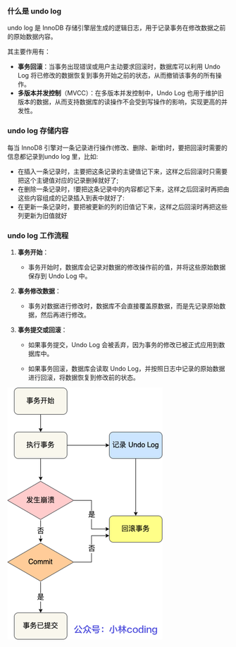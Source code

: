 ### 什么是 undo log

undo log 是 InnoDB 存储引擎层生成的逻辑日志，用于记录事务在修改数据之前的原始数据内容。

其主要作用有：

- **事务回滚**：当事务出现错误或用户主动要求回滚时，数据库可以利用 Undo Log 将已修改的数据恢复到事务开始之前的状态，从而撤销该事务的所有操作。
- **多版本并发控制**（MVCC）：在多版本并发控制中，Undo Log 也用于维护旧版本的数据，从而支持数据库的读操作不会受到写操作的影响，实现更高的并发性。





### undo log 存储内容

每当 InnoD8 引擎对一条记录进行操作(修改、删除、新增)时，要把回滚时需要的信息都记录到undo log 里，比如:

- 在插入一条记录时，主要把这条记录的主键值记下来，这样之后回滚时只需要把这个主键值对应的记录删掉就好了;
- 在删除一条记录时，!要把这条记录中的内容都记下来，这样之后回滚时再把由这些内容组成的记录插入到表中就好了:
- 在更新一条记录时，要把被更新的列的旧值记下来，这样之后回滚时再把这些列更新为旧值就好





### undo log 工作流程

1. **事务开始**：

   - 事务开始时，数据库会记录对数据的修改操作前的值，并将这些原始数据保存到 Undo Log 中。

2. **事务修改数据**：

   - 事务对数据进行修改时，数据库不会直接覆盖原数据，而是先记录原始数据，然后再进行修改。

3. **事务提交或回滚**：

   - 如果事务提交，Undo Log 会被丢弃，因为事务的修改已被正式应用到数据库中。

   - 如果事务回滚，数据库会读取 Undo Log，并按照日志中记录的原始数据进行回滚，将数据恢复到修改前的状态。

![img](images/1717920811388-2146eb90-98bd-4b2d-b6a8-9c207fbdacc4.png)

